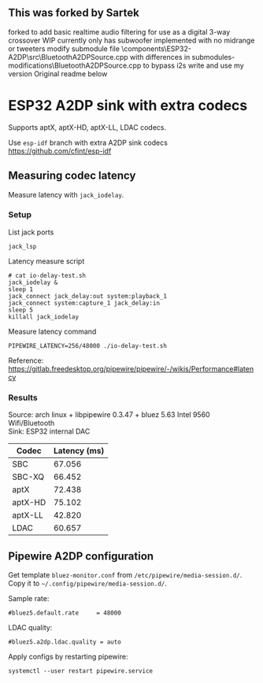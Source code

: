 ## This was forked by Sartek

forked to add basic realtime audio filtering for use as a digital 3-way crossover WIP currently only has subwoofer implemented with no midrange or tweeters
modify submodule file \components\ESP32-A2DP\src\BluetoothA2DPSource.cpp
with differences in submodules-modifications\BluetoothA2DPSource.cpp
to bypass i2s write and use my version
Original readme below

# ESP32 A2DP sink with extra codecs

Supports aptX, aptX-HD, aptX-LL, LDAC codecs.

Use `esp-idf` branch with extra A2DP sink codecs https://github.com/cfint/esp-idf

## Measuring codec latency

Measure latency with `jack_iodelay`.

### Setup

List jack ports

    jack_lsp

Latency measure script

    # cat io-delay-test.sh
    jack_iodelay &
    sleep 1
    jack_connect jack_delay:out system:playback_1
    jack_connect system:capture_1 jack_delay:in
    sleep 5
    killall jack_iodelay

Measure latency command

    PIPEWIRE_LATENCY=256/48000 ./io-delay-test.sh

Reference:
https://gitlab.freedesktop.org/pipewire/pipewire/-/wikis/Performance#latency


### Results

Source: arch linux + libpipewire 0.3.47 + bluez 5.63 Intel 9560 Wifi/Bluetooth  
Sink: ESP32 internal DAC

| Codec | Latency (ms) |
|---|---|
| SBC | 67.056 |
| SBC-XQ | 66.452 |
| aptX | 72.438 |
| aptX-HD | 75.102 |
| aptX-LL | 42.820 |
| LDAC | 60.657 |


## Pipewire A2DP configuration

Get template `bluez-monitor.conf` from `/etc/pipewire/media-session.d/`. Copy it to `~/.config/pipewire/media-session.d/`.

Sample rate:

    #bluez5.default.rate     = 48000

LDAC quality:

    #bluez5.a2dp.ldac.quality = auto

Apply configs by restarting pipewire:

    systemctl --user restart pipewire.service
